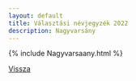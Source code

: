 ```yaml
---
layout: default
title: Választási névjegyzék 2022
description: Nagyvarsány
---
```


{% include Nagyvarsaany.html %}

[Vissza](./)